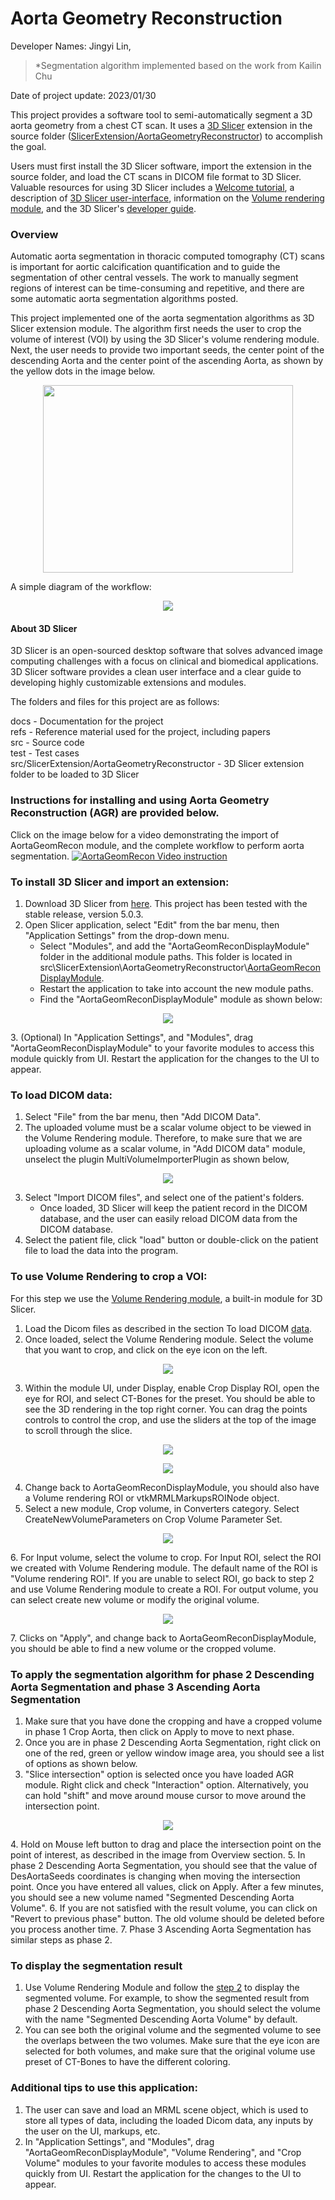 # Aorta Geometry Reconstruction

Developer Names: Jingyi Lin,   
> *Segmentation algorithm implemented based on the work from Kailin Chu

Date of project update: 2023/01/30

This project provides a software tool to semi-automatically segment a 3D aorta geometry from a chest CT scan. It uses a [3D Slicer](https://www.slicer.org/) extension in the source folder ([SlicerExtension/AortaGeometryReconstructor](https://github.com/smiths/aorta/tree/main/src/SlicerExtension/AortaGeometryReconstructor)) to accomplish the goal.

Users must first install the 3D Slicer software, import the extension in the source folder, and load the CT scans in DICOM file format to 3D Slicer. Valuable resources for using 3D Slicer includes a [Welcome tutorial](https://www.dropbox.com/s/vn8sqlof2kag2kk/SlicerWelcome-tutorial_Slicer4.8_SoniaPujol.pdf), a description of [3D Slicer user-interface](https://slicer.readthedocs.io/en/latest/user_guide/user_interface.html#application-overview), information on the [Volume rendering module](https://slicer.readthedocs.io/en/latest/user_guide/modules/volumerendering.html), and the 3D Slicer's [developer guide](https://slicer.readthedocs.io/en/latest/developer_guide/index.html).

### Overview
Automatic aorta segmentation in thoracic computed tomography (CT) scans is important for aortic calcification quantification and to guide the segmentation of other central vessels. The work to manually segment regions of interest can be time-consuming and repetitive, and there are some automatic aorta segmentation algorithms posted.


This project implemented one of the aorta segmentation algorithms as 3D Slicer extension module. The algorithm first needs the user to crop the volume of interest (VOI) by using the 3D Slicer's volume rendering module. Next, the user needs to provide two important seeds, the center point of the descending Aorta and the center point of the ascending Aorta, as shown by the yellow dots in the image below.

<p align="center">
    <img src="https://github.com/smiths/aorta/blob/main/src/screenshots/Aorta_seeds.png" height=300 width=400 />
</p>

A simple diagram of the workflow:
<p align="center">
    <img src="https://github.com/smiths/aorta/blob/main/src/screenshots/Workflow.png" />
</p>

#### About 3D Slicer
3D Slicer is an open-sourced desktop software that solves advanced image computing challenges with a focus on clinical and biomedical applications. 3D Slicer software provides a clean user interface and a clear guide to developing highly customizable extensions and modules.  

The folders and files for this project are as follows:

docs - Documentation for the project  
refs - Reference material used for the project, including papers  
src - Source code   
test - Test cases  
src/SlicerExtension/AortaGeometryReconstructor - 3D Slicer extension folder to be loaded to 3D Slicer

### Instructions for installing and using Aorta Geometry Reconstruction (AGR) are provided below.

Click on the image below for a video demonstrating the import of AortaGeomRecon module, and the complete workflow to perform aorta segmentation.
[![AortaGeomRecon Video instruction](https://github.com/smiths/aorta/blob/update-README/src/screenshots/Thumbnail.jpg)](https://youtu.be/ckUad6hZqb0)


### To install 3D Slicer and import an extension:
1. Download 3D Slicer from [here](https://download.slicer.org/). This project has been tested with the stable release, version 5.0.3.
2. Open Slicer application, select "Edit" from the bar menu, then "Application Settings" from the drop-down menu.
    - Select "Modules", and add the "AortaGeomReconDisplayModule" folder in the additional module paths. This folder is located in src\SlicerExtension\AortaGeometryReconstructor\\[AortaGeomReconDisplayModule](https://github.com/smiths/aorta/tree/main/src/SlicerExtension/AortaGeometryReconstructor).
    - Restart the application to take into account the new module paths.
    - Find the "AortaGeomReconDisplayModule" module as shown below:
<p align="center">
    <img src="https://github.com/smiths/aorta/blob/main/src/screenshots/ARG_module.png" />
</p>
3. (Optional) In "Application Settings", and "Modules", drag "AortaGeomReconDisplayModule" to your favorite modules to access this module quickly from UI. Restart the application for the changes to the UI to appear.

### To load DICOM data:
1. Select "File" from the bar menu, then "Add DICOM Data".
2. The uploaded volume must be a scalar volume object to be viewed in the Volume Rendering module. Therefore, to make sure that we are uploading volume as a scalar volume, in "Add DICOM data" module, unselect the plugin MultiVolumeImporterPlugin as shown below,

<p align="center">
<img src="https://github.com/smiths/aorta/blob/main/src/screenshots/MultiVolumePlugin.png" />
</p>

3. Select "Import DICOM files", and select one of the patient's folders.
    - Once loaded, 3D Slicer will keep the patient record in the DICOM database, and the user can easily reload DICOM data from the DICOM database.
4. Select the patient file, click "load" button or double-click on the patient file to load the data into the program.


### To use Volume Rendering to crop a VOI:
For this step we use the [Volume Rendering module](https://slicer.readthedocs.io/en/latest/user_guide/modules/volumerendering.html), a built-in module for 3D Slicer.
1. Load the Dicom files as described in the section To load DICOM [data](https://github.com/smiths/aorta#to-load-dicom-data).
2. Once loaded, select the Volume Rendering module. Select the volume that you want to crop, and click on the eye icon on the left. 

<p align="center">
    <img src="https://github.com/smiths/aorta/blob/main/src/screenshots/Volume_Rendering_module.png" />
</p>

3. Within the module UI, under Display, enable Crop Display ROI, open the eye for ROI, and select CT-Bones for the preset. You should be able to see the 3D rendering in the top right corner. You can drag the points controls to control the crop, and use the sliders at the top of the image to scroll through the slice.  

<p align="center">
    <img src="https://github.com/smiths/aorta/blob/main/src/screenshots/Volume_Rendering_UI.png" />
</p>

<p align="center">
    <img src="https://github.com/smiths/aorta/blob/main/src/screenshots/Crop.png" />
</p>

4. Change back to AortaGeomReconDisplayModule, you should also have a Volume rendering ROI or vtkMRMLMarkupsROINode object.
5. Select a new module, Crop volume, in Converters category. Select CreateNewVolumeParameters on Crop Volume Parameter Set.
<p align="center">
    <img src="https://github.com/smiths/aorta/blob/main/src/screenshots/Crop_volume_create_new_parameter.png" />
</p>
6. For Input volume, select the volume to crop. For Input ROI, select the ROI we created with Volume Rendering module. The default name of the ROI is "Volume rendering ROI". If you are unable to select ROI, go back to step 2 and use Volume Rendering module to create a ROI. For output volume, you can select create new volume or modify the original volume.  
<p align="center">
    <img src="https://github.com/smiths/aorta/blob/main/src/screenshots/Crop_volume_parameters.png" />
</p>
7. Clicks on "Apply", and change back to AortaGeomReconDisplayModule, you should be able to find a new volume or the cropped volume.

### To apply the segmentation algorithm for phase 2 Descending Aorta Segmentation and phase 3 Ascending Aorta Segmentation
1. Make sure that you have done the cropping and have a cropped volume in phase 1 Crop Aorta, then click on Apply to move to next phase.
2. Once you are in phase 2 Descending Aorta Segmentation, right click on one of the red, green or yellow window image area, you should see a list of options as shown below.
3. "Slice intersection" option is selected once you have loaded AGR module. Right click and check "Interaction" option. Alternatively, you can hold "shift" and move around mouse cursor to move around the intersection point.
<p align="center">
    <img src="https://github.com/smiths/aorta/blob/main/src/screenshots/Interaction.png" />
</p>
4. Hold on Mouse left button to drag and place the intersection point on the point of interest, as described in the image from Overview section. 
5. In phase 2 Descending Aorta Segmentation, you should see that the value of DesAortaSeeds coordinates is changing when moving the intersection point. Once you have entered all values, click on Apply. After a few minutes, you should see a new volume named "Segmented Descending Aorta Volume".
6. If you are not satisfied with the result volume, you can click on "Revert to previous phase" button. The old volume should be deleted before you process another time.
7. Phase 3 Ascending Aorta Segmentation has similar steps as phase 2.

### To display the segmentation result
1. Use Volume Rendering Module and follow the [step 2](https://github.com/smiths/aorta/tree/update-README#to-use-volume-rendering-to-crop-a-voi) to display the segmented volume. For example, to show the segmented result from phase 2 Descending Aorta Segmentation, you should select the volume with the name "Segmented Descending Aorta Volume" by default.
2. You can see both the original volume and the segmented volume to see the overlaps between the two volumes. Make sure that the eye icon are selected for both volumes, and make sure that the original volume use preset of CT-Bones to have the different coloring.

### Additional tips to use this application:
1. The user can save and load an MRML scene object, which is used to store all types of data, including the loaded Dicom data, any inputs by the user on the UI, markups, etc.
2. In "Application Settings", and "Modules", drag "AortaGeomReconDisplayModule", "Volume Rendering", and "Crop Volume" modules to your favorite modules to access these modules quickly from UI. Restart the application for the changes to the UI to appear.
